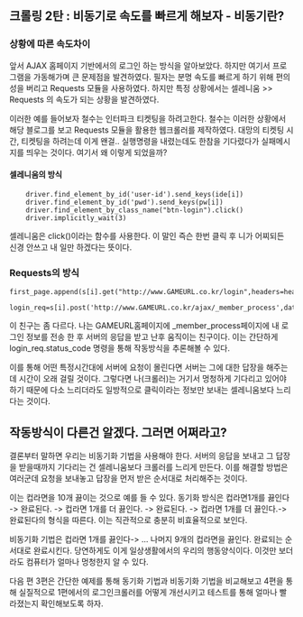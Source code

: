## 크롤링 2탄 : 비동기로 속도를 빠르게 해보자 - 비동기란?

### 상황에 따른 속도차이

앞서 AJAX 홈페이지 기반에서의 로그인 하는 방식을 알아보았다.
하지만 여기서 프로그램을 가동해가며 큰 문제점을 발견하였다.
필자는 분명 속도를 빠르게 하기 위해 편의성을 버리고 Requests 모듈을 사용하였다.
하지만 특정 상황에서는 셀레니움 >> Requests 의 속도가 되는 상황을 발견하였다.

이러한 예를 들어보자
철수는 인터파크 티켓팅을 하려고한다. 
철수는 이러한 상황에서 해당 블로그를 보고 Requests 모듈을 활용한 웹크롤러를 제작하였다.
대망의 티켓팅 시간, 티켓팅을 하려는데 이게 왠걸.. 실행명령을 내렸는데도 한참을 기다렸다가 실패메시지를 띄우는 것이다. 여기서 왜 이렇게 되었을까?

#### 셀레니움의 방식 

```
    driver.find_element_by_id('user-id').send_keys(ide[i])
    driver.find_element_by_id('pwd').send_keys(pw[i])
    driver.find_element_by_class_name("btn-login").click()
    driver.implicitly_wait(3)
```

셀레니움은 click()이라는 함수를 사용한다.
이 말인 즉슨 한번 클릭 후 니가 어찌되든 신경 안쓰고 내 일만 하겠다는 뜻이다.

### Requests의 방식

```
first_page.append(s[i].get("http://www.GAMEURL.co.kr/login",headers=headers))
       login_req=s[i].post('http://www.GAMEURL.co.kr/ajax/_member_process',data=LOGIN_INFO[i])
```

 이 친구는 좀 다르다.
나는 GAMEURL홈페이지에 _member_process페이지에 내 로그인 정보를 전송 한 후 서버의 응답을 받고 난후 움직이는 친구이다.
이는 간단하게 login_req.status_code 명령을 통해 작동방식을 추론해볼 수 있다.

이를 통해 어떤 특정시간대에 서버에 요청이 몰린다면 서버는 그에 대한 답장을 해주는데 시간이 오래 걸릴 것이다. 그렇다면 나(크롤러)는 거기서 멍청하게 기다리고 있어야 하기 때문에 다소 느리더라도 일방적으로 클릭이라는 정보만 보내는 셀레니움보다 느리다는 것이다.

## 작동방식이 다른건 알겠다. 그러면 어쩌라고?

결론부터 말하면 우리는 비동기화 기법을 사용해야 한다.
서버의 응답을 보내고 그 답장을 받을때까지 기다리는 건 셀레니움보다 크롤러를 느리게 만든다.
이를 해결할 방법은 여러군데 요청을 보내놓고 답장을 먼저 받은 순서대로 처리해주는 것이다.

이는 컵라면을 10개 끓이는 것으로 예를 들 수 있다.
동기화 방식은 컵라면1개를 끓인다 -> 완료된다. -> 컵라면 1개를 더 끓인다. -> 완료된다. -> 컵라면 1개를 더 끓인다.->완료된다의 형식을 따른다. 이는 직관적으로 충분히 비효율적으로 보인다.

비동기화 기법은 컵라면 1개를 끓인다-> ... 나머지 9개의 컵라면을 끓인다. 완료되는 순서대로 완료시킨다.
당연하게도 이게 일상생활에서의 우리의 행동양식이다. 이것만 보더라도 컴퓨터가 얼마나 멍청한지 알 수 있다.

다음 편 3편은 간단한 예제를 통해 동기화 기법과 비동기화 기법을 비교해보고 4편을 통해 실질적으로 1편에서의 로그인크롤러를 어떻게 개선시키고 테스트를 통해 얼마나 빨라졌는지 확인해보도록 하자.